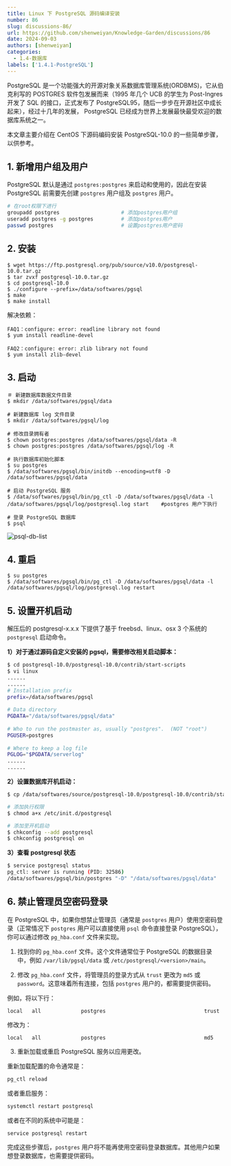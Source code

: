```yaml
---
title: Linux 下 PostgreSQL 源码编译安装
number: 86
slug: discussions-86/
url: https://github.com/shenweiyan/Knowledge-Garden/discussions/86
date: 2024-09-03
authors: [shenweiyan]
categories: 
  - 1.4-数据库
labels: ['1.4.1-PostgreSQL']
---
```


PostgreSQL 是一个功能强大的开源对象关系数据库管理系统(ORDBMS)，它从伯克利写的 POSTGRES 软件包发展而来（1995 年几个 UCB 的学生为 Post-Ingres 开发了 SQL 的接口，正式发布了 PostgreSQL95，随后一步步在开源社区中成长起来），经过十几年的发展， PostgreSQL 已经成为世界上发展最快最受欢迎的数据库系统之一。

本文章主要介绍在 CentOS 下源码编码安装 PostgreSQL-10.0 的一些简单步骤，以供参考。

<!-- more -->

## 1. 新增用户组及用户

PostgreSQL 默认是通过 `postgres:postgres` 来启动和使用的，因此在安装 PostgreSQL 前需要先创建 `postgres` 用户组及 `postgres` 用户。

```bash
# 在root权限下进行
groupadd postgres                    # 添加postgres用户组
useradd postgres -g postgres         # 添加postgres用户
passwd postgres                      # 设置postgres用户密码
```

## 2. 安装

```
$ wget https://ftp.postgresql.org/pub/source/v10.0/postgresql-10.0.tar.gz
$ tar zvxf postgresql-10.0.tar.gz
$ cd postgresql-10.0
$ ./configure --prefix=/data/softwares/pgsql
$ make
$ make install
```

解决依赖：

```
FAQ1：configure: error: readline library not found
$ yum install readline-devel

FAQ2：configure: error: zlib library not found
$ yum install zlib-devel
```

## 3. 启动

```
＃ 新建数据库数据文件目录
$ mkdir /data/softwares/pgsql/data
 
# 新建数据库 log 文件目录
$ mkdir /data/softwares/pgsql/log
 
# 修改目录拥有者
$ chown postgres:postgres /data/softwares/pgsql/data -R
$ chown postgres:postgres /data/softwares/pgsql/log -R
 
# 执行数据库初始化脚本
$ su postgres
$ /data/softwares/pgsql/bin/initdb --encoding=utf8 -D /data/softwares/pgsql/data
 
# 启动 PostgreSQL 服务
$ /data/softwares/pgsql/bin/pg_ctl -D /data/softwares/pgsql/data -l /data/softwares/pgsql/log/postgresql.log start    #postgres 用户下执行
 
# 登录 PostgreSQL 数据库
$ psql
```

![psql-db-list](https://kg.weiyan.cc/2024/09/psql-db-list.webp)

## 4. 重启

```
$ su postgres
$ /data/softwares/pgsql/bin/pg_ctl -D /data/softwares/pgsql/data -l /data/softwares/pgsql/log/postgresql.log restart
```

## 5. 设置开机启动

解压后的 postgresql-x.x.x 下提供了基于 freebsd、linux、osx 3 个系统的 `postgresql` 启动命令。

**1）对于通过源码自定义安装的 pgsql，需要修改相关启动脚本：**

```bash
$ cd postgresql-10.0/postgresql-10.0/contrib/start-scripts
$ vi linux
......
......
# Installation prefix
prefix=/data/softwares/pgsql
  
# Data directory
PGDATA="/data/softwares/pgsql/data"
  
# Who to run the postmaster as, usually "postgres".  (NOT "root")
PGUSER=postgres
  
# Where to keep a log file
PGLOG="$PGDATA/serverlog"
......
......
```

**2）设置数据库开机启动：**

```bash
$ cp /data/softwares/source/postgresql-10.0/postgresql-10.0/contrib/start-scripts/linux /etc/init.d/postgresql

# 添加执行权限
$ chmod a+x /etc/init.d/postgresql

# 添加至开机启动
$ chkconfig --add postgresql
$ chkconfig postgresql on
```

**3）查看 postgresql 状态**

```bash
$ service postgresql status
pg_ctl: server is running (PID: 32586)
/data/softwares/pgsql/bin/postgres "-D" "/data/softwares/pgsql/data"
```

## 6. 禁止管理员空密码登录

在 PostgreSQL 中，如果你想禁止管理员（通常是 `postgres` 用户）使用空密码登录（正常情况下 `postgres` 用户可以直接使用 `psql` 命令直接登录 PostgreSQL），你可以通过修改 `pg_hba.conf` 文件来实现。

1. 找到你的 `pg_hba.conf` 文件。这个文件通常位于 PostgreSQL 的数据目录中，例如 `/var/lib/pgsql/data` 或 `/etc/postgresql/<version>/main`。

2. 修改 `pg_hba.conf` 文件，将管理员的登录方式从 `trust` 更改为 `md5` 或 `password`。这意味着所有连接，包括 `postgres` 用户的，都需要提供密码。

例如，将以下行：
```
local   all             postgres                                trust
```

修改为：
```
local   all             postgres                                md5
```

3. 重新加载或重启 PostgreSQL 服务以应用更改。

重新加载配置的命令通常是：
```bash
pg_ctl reload
```

或者重启服务：
```bash
systemctl restart postgresql
```

或者在不同的系统中可能是：
```bash
service postgresql restart
```

完成这些步骤后，`postgres` 用户将不能再使用空密码登录数据库。其他用户如果想登录数据库，也需要提供密码。


<script src="https://giscus.app/client.js"
	data-repo="shenweiyan/Knowledge-Garden"
	data-repo-id="R_kgDOKgxWlg"
	data-mapping="number"
	data-term="86"
	data-reactions-enabled="1"
	data-emit-metadata="0"
	data-input-position="bottom"
	data-theme="light"
	data-lang="zh-CN"
	crossorigin="anonymous"
	async>
</script>
